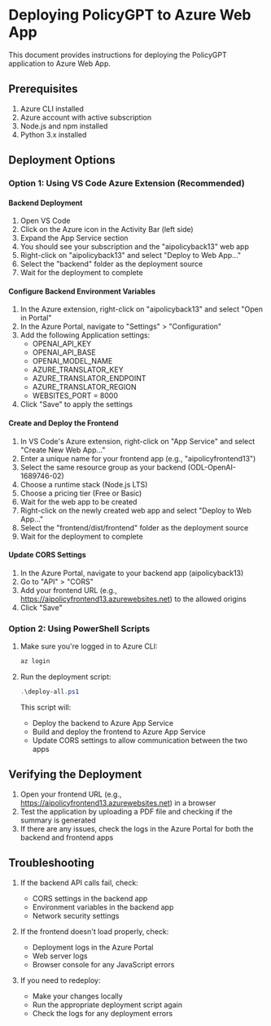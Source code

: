 # Deploying PolicyGPT to Azure Web App

This document provides instructions for deploying the PolicyGPT application to Azure Web App.

## Prerequisites

1. Azure CLI installed
2. Azure account with active subscription
3. Node.js and npm installed
4. Python 3.x installed

## Deployment Options

### Option 1: Using VS Code Azure Extension (Recommended)

#### Backend Deployment

1. Open VS Code
2. Click on the Azure icon in the Activity Bar (left side)
3. Expand the App Service section
4. You should see your subscription and the "aipolicyback13" web app
5. Right-click on "aipolicyback13" and select "Deploy to Web App..."
6. Select the "backend" folder as the deployment source
7. Wait for the deployment to complete

#### Configure Backend Environment Variables

1. In the Azure extension, right-click on "aipolicyback13" and select "Open in Portal"
2. In the Azure Portal, navigate to "Settings" > "Configuration"
3. Add the following Application settings:
   - OPENAI_API_KEY
   - OPENAI_API_BASE
   - OPENAI_MODEL_NAME
   - AZURE_TRANSLATOR_KEY
   - AZURE_TRANSLATOR_ENDPOINT
   - AZURE_TRANSLATOR_REGION
   - WEBSITES_PORT = 8000
4. Click "Save" to apply the settings

#### Create and Deploy the Frontend

1. In VS Code's Azure extension, right-click on "App Service" and select "Create New Web App..."
2. Enter a unique name for your frontend app (e.g., "aipolicyfrontend13")
3. Select the same resource group as your backend (ODL-OpenAI-1689746-02)
4. Choose a runtime stack (Node.js LTS)
5. Choose a pricing tier (Free or Basic)
6. Wait for the web app to be created
7. Right-click on the newly created web app and select "Deploy to Web App..."
8. Select the "frontend/dist/frontend" folder as the deployment source
9. Wait for the deployment to complete

#### Update CORS Settings

1. In the Azure Portal, navigate to your backend app (aipolicyback13)
2. Go to "API" > "CORS"
3. Add your frontend URL (e.g., https://aipolicyfrontend13.azurewebsites.net) to the allowed origins
4. Click "Save"

### Option 2: Using PowerShell Scripts

1. Make sure you're logged in to Azure CLI:
   ```powershell
   az login
   ```

2. Run the deployment script:
   ```powershell
   .\deploy-all.ps1
   ```

   This script will:
   - Deploy the backend to Azure App Service
   - Build and deploy the frontend to Azure App Service
   - Update CORS settings to allow communication between the two apps

## Verifying the Deployment

1. Open your frontend URL (e.g., https://aipolicyfrontend13.azurewebsites.net) in a browser
2. Test the application by uploading a PDF file and checking if the summary is generated
3. If there are any issues, check the logs in the Azure Portal for both the backend and frontend apps

## Troubleshooting

1. If the backend API calls fail, check:
   - CORS settings in the backend app
   - Environment variables in the backend app
   - Network security settings

2. If the frontend doesn't load properly, check:
   - Deployment logs in the Azure Portal
   - Web server logs
   - Browser console for any JavaScript errors

3. If you need to redeploy:
   - Make your changes locally
   - Run the appropriate deployment script again
   - Check the logs for any deployment errors
